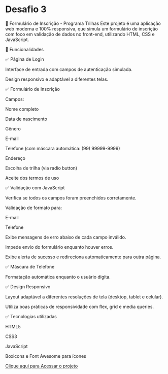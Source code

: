 # Desafio 3
📝 Formulário de Inscrição - Programa Trilhas
Este projeto é uma aplicação web moderna e 100% responsiva, que simula um formulário de inscrição com foco em validação de dados no front-end, utilizando HTML, CSS e JavaScript.

🚀 Funcionalidades

✅ Página de Login

Interface de entrada com campos de autenticação simulada.

Design responsivo e adaptável a diferentes telas.

✅ Formulário de Inscrição

Campos:

Nome completo

Data de nascimento

Gênero

E-mail

Telefone (com máscara automática: (99) 99999-9999)

Endereço

Escolha de trilha (via radio button)

Aceite dos termos de uso

✅ Validação com JavaScript

Verifica se todos os campos foram preenchidos corretamente.

Validação de formato para:

E-mail

Telefone

Exibe mensagens de erro abaixo de cada campo inválido.

Impede envio do formulário enquanto houver erros.

Exibe alerta de sucesso e redireciona automaticamente para outra página.

✅ Máscara de Telefone

Formatação automática enquanto o usuário digita.

✅ Design Responsivo

Layout adaptável a diferentes resoluções de tela (desktop, tablet e celular).

Utiliza boas práticas de responsividade com flex, grid e media queries.

✅ Tecnologias utilizadas

HTML5

CSS3

JavaScript

Boxicons e Font Awesome para ícones

<a href="https://ricardo-bertony.github.io/Desafio.3/formulario.html">Clique aqui para Acessar o projeto</a>

 
